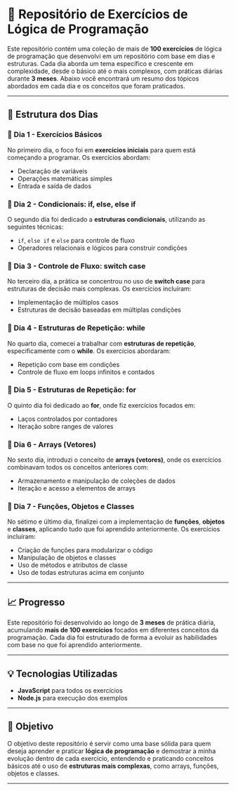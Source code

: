 # 🚀 Repositório de Exercícios de Lógica de Programação

Este repositório contém uma coleção de mais de **100 exercícios** de lógica de programação que desenvolvi em um repositório com base em dias e estruturas. Cada dia aborda um tema específico e crescente em complexidade, desde o básico até o mais complexos, com práticas diárias durante **3 meses**. Abaixo você encontrará um resumo dos tópicos abordados em cada dia e os conceitos que foram praticados.

---

## 📅 Estrutura dos Dias

### 📂 Dia 1 - Exercícios Básicos
No primeiro dia, o foco foi em **exercícios iniciais** para quem está começando a programar. Os exercícios abordam:

- Declaração de variáveis
- Operações matemáticas simples
- Entrada e saída de dados

### 📂 Dia 2 - Condicionais: if, else, else if
O segundo dia foi dedicado a **estruturas condicionais**, utilizando as seguintes técnicas:

- `if`, `else if` e `else` para controle de fluxo
- Operadores relacionais e lógicos para construir condições

### 📂 Dia 3 - Controle de Fluxo: switch case
No terceiro dia, a prática se concentrou no uso de **switch case** para estruturas de decisão mais complexas. Os exercícios incluíram:

- Implementação de múltiplos casos
- Estruturas de decisão baseadas em múltiplas condições

### 📂 Dia 4 - Estruturas de Repetição: while
No quarto dia, comecei a trabalhar com **estruturas de repetição**, especificamente com o **while**. Os exercícios abordaram:

- Repetição com base em condições
- Controle de fluxo em loops infinitos e contados

### 📂 Dia 5 - Estruturas de Repetição: for
O quinto dia foi dedicado ao **for**, onde fiz exercícios focados em:

- Laços controlados por contadores
- Iteração sobre ranges de valores

### 📂 Dia 6 - Arrays (Vetores)
No sexto dia, introduzi o conceito de **arrays (vetores)**, onde os exercícios combinavam todos os conceitos anteriores com:

- Armazenamento e manipulação de coleções de dados
- Iteração e acesso a elementos de arrays

### 📂 Dia 7 - Funções, Objetos e Classes
No sétimo e último dia, finalizei com a implementação de **funções**, **objetos** e **classes**, aplicando tudo que foi aprendido anteriormente. Os exercícios incluíram:

- Criação de funções para modularizar o código
- Manipulação de objetos e classes
- Uso de métodos e atributos de classe
- Uso de todas estruturas acima em conjunto

---

## 📈 Progresso

Este repositório foi desenvolvido ao longo de **3 meses** de prática diária, acumulando **mais de 100 exercícios** focados em diferentes conceitos da programação. Cada dia foi estruturado de forma a evoluir as habilidades com base no que foi aprendido anteriormente.

---

## 💡 Tecnologias Utilizadas

- **JavaScript** para todos os exercícios
- **Node.js** para execução dos exemplos

---

## 🎯 Objetivo

O objetivo deste repositório é servir como uma base sólida para quem deseja aprender e praticar **lógica de programação** e demostrar a minha evolução dentro de cada exercicio, entendendo e praticando conceitos básicos até o uso de **estruturas mais complexas**, como arrays, funções, objetos e classes.

---

